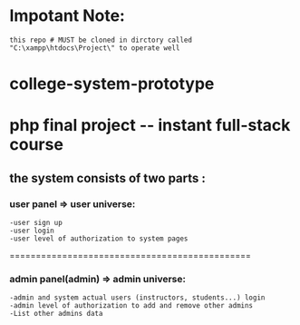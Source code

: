 # Impotant Note:
    this repo # MUST be cloned in dirctory called "C:\xampp\htdocs\Project\" to operate well
# college-system-prototype
php final project -- instant full-stack course
=============================================
the system consists of two parts :
---------------------------------------------
### user panel => user universe:
    -user sign up
    -user login
    -user level of authorization to system pages
==============================================
### admin panel(admin) => admin universe:
    -admin and system actual users (instructors, students...) login
    -admin level of authorization to add and remove other admins
    -List other admins data
